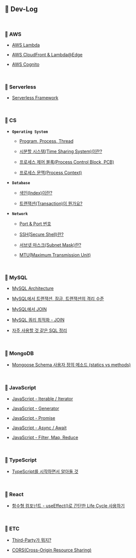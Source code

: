## :memo: Dev-Log

<br>

### :closed_book: AWS

* [AWS Lambda](https://github.com/bestdevhyo1225/dev-log/blob/master/AWS/Lambda.md)

* [AWS CloudFront & Lambda@Edge](https://github.com/bestdevhyo1225/dev-log/blob/master/AWS/CloudFront-Lambda%40Edge.md)

* [AWS Cognito](https://github.com/bestdevhyo1225/dev-log/blob/master/AWS/Cognito.md)

<br>

### :closed_book: Serverless

* [Serverless Framework](https://github.com/bestdevhyo1225/dev-log/blob/master/Serverless/ServerlessFramework.md)

<br>

### :closed_book: CS

* **`Operating System`**

    * [Program, Process, Thread](https://github.com/bestdevhyo1225/dev-log/blob/master/CS/OS_Program-Process-Thread.md)

    * [시분할 시스템(Time Sharing System)이란?](https://github.com/bestdevhyo1225/dev-log/blob/master/CS/OS_Time-Sharing-System.md)

    * [프로세스 제어 블록(Process Control Block, PCB)](https://github.com/bestdevhyo1225/dev-log/blob/master/CS/OS_Process-Control-Block.md)

    * [프로세스 문맥(Process Context)](https://github.com/bestdevhyo1225/dev-log/blob/master/CS/OS_Process-Context.md)

* **`Database`**

    * [색인(Index)이란?](https://github.com/bestdevhyo1225/dev-log/blob/master/CS/DB_Index.md)

    * [트랜잭션(Transaction)이 뭔가요?](https://github.com/bestdevhyo1225/dev-log/blob/master/CS/DB_Transaction.md)

* **`Network`**

    * [Port & Port 번호](https://github.com/bestdevhyo1225/dev-log/blob/master/CS/Network_Port.md)
    
    * [SSH(Secure Shell)란?](https://github.com/bestdevhyo1225/dev-log/blob/master/CS/Network_Secure-Shell.md)

    * [서브넷 마스크(Subnet Mask)란?](https://github.com/bestdevhyo1225/dev-log/blob/master/CS/Network_Subnet-Mask.md)

    * [MTU(Maximum Transmission Unit)](https://github.com/bestdevhyo1225/dev-log/blob/master/CS/Network_MTU.md)

<br>

### :green_book: MySQL

* [MySQL Architecture](https://github.com/bestdevhyo1225/dev-log/blob/master/MySQL/MySQL-Architecture.md)

* [MySQL에서 트랜잭션, 잠금, 트랜잭션의 격리 수준](https://github.com/bestdevhyo1225/dev-log/blob/master/MySQL/MySQL-Transaction-Lock-IsolationLevel.md)

* [MySQL에서 JOIN](https://github.com/bestdevhyo1225/dev-log/blob/master/MySQL/MySQL-Join.md)

* [MySQL 쿼리 최적화 - JOIN](https://github.com/bestdevhyo1225/dev-log/blob/master/MySQL/MySQL-Query-Optimization-JOIN.md)

* [자주 사용할 것 같은 SQL 정리](https://github.com/bestdevhyo1225/dev-log/blob/master/MySQL/MySQL-SQL.md)

<br>

### :green_book: MongoDB

* [Mongoose Schema 사용자 정의 메소드 (statics vs methods)](https://github.com/bestdevhyo1225/dev-log/blob/master/MongoDB/Mongoose-statics-methods.md)

<br>

### :blue_book: JavaScript

* [JavaScript - Iterable / Iterator](https://github.com/bestdevhyo1225/dev-log/blob/master/JavaScript/Iterable-Iterator.md)

* [JavaScript - Generator](https://github.com/bestdevhyo1225/dev-log/blob/master/JavaScript/Generator.md)

* [JavaScript - Promise](https://github.com/bestdevhyo1225/dev-log/blob/master/JavaScript/Promise.md)

* [JavaScript - Async / Await](https://github.com/bestdevhyo1225/dev-log/blob/master/JavaScript/Async-Await.md)

* [JavaScript - Filter, Map, Reduce](https://github.com/bestdevhyo1225/dev-log/blob/master/JavaScript/Filter-Map-Reduce.md)

<br>

### :blue_book: TypeScript

* [TypeScript를 시작하면서 알아둘 것](https://github.com/bestdevhyo1225/dev-log/blob/master/TypeScript/TypeScript-Starter.md)

<br>

### :blue_book: React

* [함수형 컴포넌트 - useEffect()로 간단한 Life Cycle 사용하기](https://github.com/bestdevhyo1225/dev-log/blob/master/React/function_component_useEffect.md)

<br>

### :orange_book: ETC

* [Third-Party가 뭐지?](https://github.com/bestdevhyo1225/dev-log/blob/master/ETC/Third-Party.md)

* [CORS(Cross-Origin Resource Sharing)](https://github.com/bestdevhyo1225/dev-log/blob/master/ETC/CORS.md)
